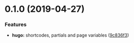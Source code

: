 # 0.1.0 (2019-04-27)


### Features

* **hugo:** shortcodes, partials and page variables ([9c836f3](https://github.com/fivethree-team/vscode-hugo-snippets/commit/9c836f3))



